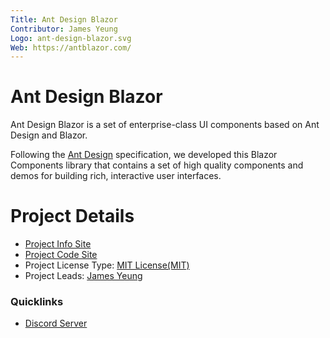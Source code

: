 ```yaml
---
Title: Ant Design Blazor
Contributor: James Yeung
Logo: ant-design-blazor.svg
Web: https://antblazor.com/
---
```


# Ant Design Blazor

Ant Design Blazor is a set of enterprise-class UI components based on Ant Design and Blazor.

Following the [Ant Design](https://ant.design/) specification, we developed this Blazor Components library that contains a set of high quality components and demos for building rich, interactive user interfaces.

# Project Details

* [Project Info Site](https://antblazor.com/)
* [Project Code Site](https://github.com/ant-design-blazor/ant-design-blazor)
* Project License Type: [MIT License(MIT)](https://github.com/AvaloniaUI/Avalonia/blob/master/licence.md)
* Project Leads: [James Yeung](https://github.com/elderjames)

### Quicklinks

* [Discord Server](https://discord.com/invite/jqu3Xeq)
